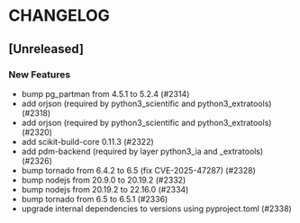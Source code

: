 # CHANGELOG

## [Unreleased]

### New Features

- bump pg_partman from 4.5.1 to 5.2.4 (#2314)
- add orjson (required by python3_scientific and python3_extratools) (#2318)
- add orjson (required by python3_scientific and python3_extratools) (#2320)
- add scikit-build-core 0.11.3 (#2322)
- add pdm-backend (required by layer python3_ia and _extratools) (#2326)
- bump tornado from 6.4.2 to 6.5 (fix CVE-2025-47287) (#2328)
- bump nodejs from 20.9.0 to 20.19.2 (#2332)
- bump nodejs from 20.19.2 to 22.16.0 (#2334)
- bump tornado from 6.5 to 6.5.1 (#2336)
- upgrade internal dependencies to versions using pyproject.toml (#2338)


